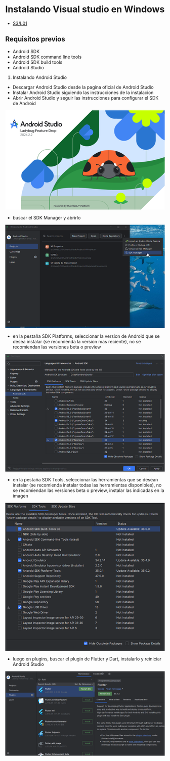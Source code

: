 Instalando Visual studio en Windows
=========================


- [S3/L01](https://www.youtube.com/watch?v=0a0IGoNVo5k&list=PLCKuOXG0bPi0sIn-nDsi7ma9OV6MEMkxj&index=31)

## Requisitos previos

- Android SDK
- Android SDK command line tools
- Android SDK build tools
- Android Studio

1. Instalando Android Studio

- Descargar Android Studio desde la pagina oficial de Android Studio
- Instalar Android Studio siguiendo las instrucciones de la instalacion
- Abrir Android Studio y seguir las instrucciones para configurar el SDK de Android

![alt text](image.png)

- buscar el SDK Manager y abrirlo

![alt text](image-1.png)

- en la pestaña SDK Platforms, seleccionar la version de Android que se desea instalar (se recomienda la version mas reciente), no se recomiendan las versiones beta o preview

![alt text](image-2.png)

- en la pestaña SDK Tools, seleccionar las herramientas que se desean instalar (se recomienda instalar todas las herramientas disponibles), no se recomiendan las versiones beta o preview, instalar las indicadas en la imagen

![alt text](image-3.png)

- luego en plugins, buscar el plugin de Flutter y Dart, instalarlo y reiniciar Android Studio

![alt text](image-4.png)